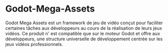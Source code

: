 # Godot-Mega-Assets
Godot Mega Assets est un framework de jeu de vidéo conçut pour faciliter certaines tâches aux développeurs au cours de la réalisation de leurs jeux vidéos. Ce produit n' est compatible que sur le moteur Godot et offre aux développeurs, une structure universelle de développement centrée sur les jeux vidéos professionnels.

